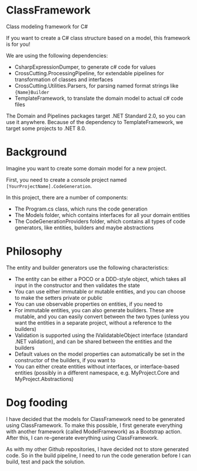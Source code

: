 # ClassFramework
Class modeling framework for C#

If you want to create a C# class structure based on a model, this framework is for you!

We are using the following dependencies:
- CsharpExpressionDumper, to generate c# code for values
- CrossCutting.ProcessingPipeline, for extendable pipelines for transformation of classes and interfaces
- CrossCutting.Utilities.Parsers, for parsing named format strings like ``{Name}Builder``
- TemplateFramework, to translate the domain model to actual c# code files

The Domain and Pipelines packages target .NET Standard 2.0, so you can use it anywhere. Because of the dependency to TemplateFramework, we target some projects to .NET 8.0.

# Background

Imagine you want to create some domain model for a new project.

First, you need to create a console project named ``[YourProjectName].CodeGeneration``.

In this project, there are a number of components:
- The Program.cs class, which runs the code generation
- The Models folder, which contains interfaces for all your domain entities
- The CodeGenerationProviders folder, which contains all types of code generators, like entities, builders and maybe abstractions

# Philosophy

The entity and builder generators use the following characteristics:
- The entity can be either a POCO or a DDD-style object, which takes all input in the constructor and then validates the state
- You can use either immutable or mutable entities, and you can choose to make the setters private or public
- You can use observable properties on entities, if you need to
- For immutable entities, you can also generate builders. These are mutable, and you can easily convert between the two types (unless you want the entities in a separate project, without a reference to the builders)
- Validation is supported using the IValidatableObject interface (standard .NET validation), and can be shared between the entities and the builders
- Default values on the model properties can automatically be set in the constructor of the builders, if you want to
- You can either create entities without interfaces, or interface-based entities (possibly in a different namespace, e.g. MyProject.Core and MyProject.Abstractions)

# Dog fooding

I have decided that the models for ClassFramework need to be generated using ClassFramework. To make this possible, I first generate everything with another framework (called ModelFramework) as a Bootstrap action. After this, I can re-generate everything using ClassFramework.

As with my other Github repositories, I have decided not to store generated code. So in the build pipeline, I need to run the code generation before I can build, test and pack the solution.
